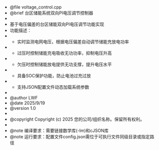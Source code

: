 
* @file voltage_control.cpp
* @brief 台区储能系统双向PI电压调节控制器
*
* 基于电压偏差的台区储能双向PI电压调节功能实现
* 功能描述：
* - 实时监测电网电压，根据电压偏差自动调节储能充放电功率
* - 过压时控制储能充电吸收无功功率，抑制电压升高
* - 欠压时控制储能放电提供无功支撑，提升电压水平
* - 具备SOC保护功能，防止电池过充过放
* - 支持JSON配置文件动态加载系统参数
*
* @author LWF
* @date 2025/9/19
* @version 1.0
*
* @copyright Copyright (c) 2025 您的公司/组织名称。保留所有权利。
*
* @note 编译要求：需要链接数学库(-lm)和cJSON库
* @note 运行要求：配置文件config.json需位于可执行文件同级目录或指定路径
